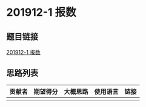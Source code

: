 # 201912-1 报数

## 题目链接

[201912-1 报数](http://118.190.20.162/view.page?gpid=T100)

## 思路列表

| 贡献者 | 期望得分 | 大概思路 | 使用语言 | 链接 |
| :-: | :-: | :-: | :-: | :-: | 
|  |  |  |  |  |
